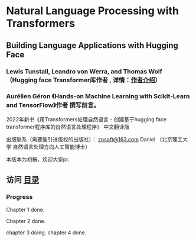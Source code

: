 # Natural Language Processing with Transformers

## Building Language Applications with Hugging Face 

### Lewis Tunstall, Leandro von Werra, and Thomas Wolf  （Hugging face Transformer库作者 , 详情：[作者介绍](authors.md)）
### Aurélien Géron 《Hands-on Machine Learning with Scikit-Learn and TensorFlow》作者 撰写前言。


2022年新书《用Transformers处理自然语言 - 创建基于hugging face transformer程序库的自然语言处理程序》 中文翻译版


出版联系（需要能引进版权的出版社）： znsoft@163.com   Daniel （北京理工大学 自然语言处理方向人工智能博士）



本版本为初稿，欢迎大家pr.



## 访问 [目录](toc.md)

### Progress 

Chapter 1 done.

Chapter 2 done.

chapter 3 doing.
chapter 4 done.

